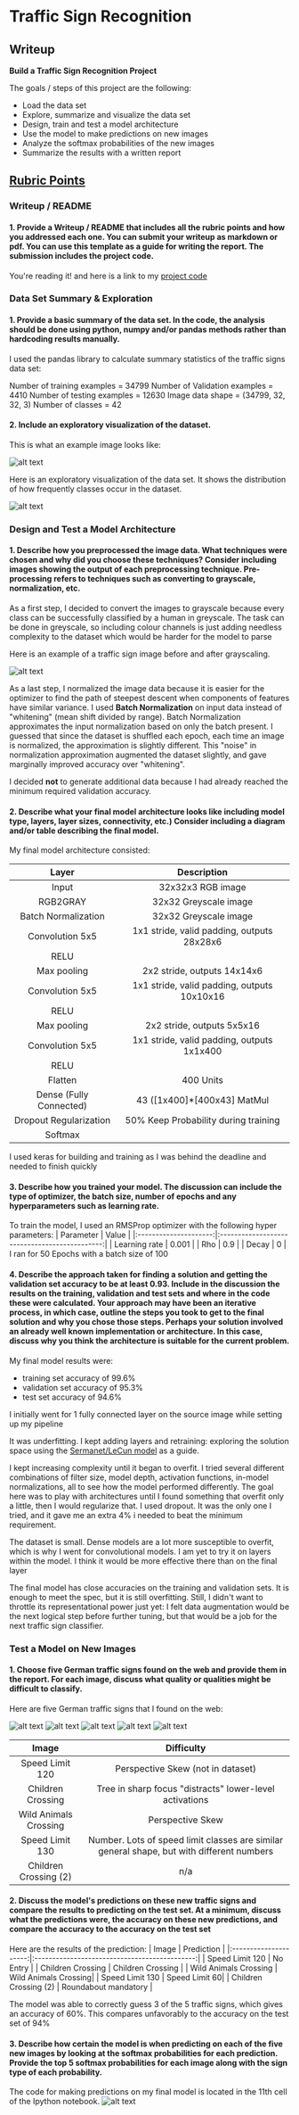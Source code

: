 
# **Traffic Sign Recognition** 

## Writeup

**Build a Traffic Sign Recognition Project**

The goals / steps of this project are the following:
* Load the data set
* Explore, summarize and visualize the data set
* Design, train and test a model architecture
* Use the model to make predictions on new images
* Analyze the softmax probabilities of the new images
* Summarize the results with a written report


[//]: # (Image References)

[image1]: ./examples/visualization.png "Visualization"
[image2]: ./examples/distribution.png "Histogram"
[image3]: ./examples/grayscale.jpg "Grayscaling"
[image4]: ./examples/LeNet.png "TensorBoard"
[image5]: ./examples/inference/79.jpeg
[image6]: ./examples/inference/89.jpeg
[image7]: ./examples/inference/789.jpeg
[image8]: ./examples/inference/867.jpeg
[image9]: ./examples/inference/7888887.jpeg
[image10]: ./examples/inference/images.jpeg
[image11]: ./examples/inference/images6.jpeg
[image12]: ./examples/inference/sign1.jpeg
[image13]: ./examples/topK.png "top K"




## [Rubric Points](https://review.udacity.com/#!/rubrics/481/view)
### Writeup / README

#### 1. Provide a Writeup / README that includes all the rubric points and how you addressed each one. You can submit your writeup as markdown or pdf. You can use this template as a guide for writing the report. The submission includes the project code.

You're reading it! and here is a link to my [project code](https://github.com/ihexx/LeNet_traffic/blob/master/Traffic_Sign_Classifier.ipynb)

### Data Set Summary & Exploration

#### 1. Provide a basic summary of the data set. In the code, the analysis should be done using python, numpy and/or pandas methods rather than hardcoding results manually.

I used the pandas library to calculate summary statistics of the traffic
signs data set:

Number of training examples = 34799
Number of Validation examples = 4410
Number of testing examples = 12630
Image data shape = (34799, 32, 32, 3)
Number of classes = 42


#### 2. Include an exploratory visualization of the dataset.

This is what an example image looks like:

![alt text][image1]

Here is an exploratory visualization of the data set.
It shows the distribution of how frequently classes occur in the dataset.

![alt text][image2]

### Design and Test a Model Architecture

#### 1. Describe how you preprocessed the image data. What techniques were chosen and why did you choose these techniques? Consider including images showing the output of each preprocessing technique. Pre-processing refers to techniques such as converting to grayscale, normalization, etc. 

As a first step, I decided to convert the images to grayscale because every class can be successfully classified by a human in greyscale.
The task can be done in greyscale, so including colour channels is just adding needless complexity to the dataset which would be harder for the model to parse

Here is an example of a traffic sign image before and after grayscaling.

![alt text][image3]

As a last step, I normalized the image data because it is easier for the optimizer to find the path of steepest descent when components of features have similar variance.
I used **Batch Normalization** on input data instead of "whitening" (mean shift divided by range). Batch Normalization approximates the input normalization based on only the batch present. I guessed that since the dataset is shuffled each epoch, each time an image is normalized, the approximation is slightly different.
This "noise" in normalization approximation augmented the dataset slightly, and gave marginally improved accuracy over "whitening".


I decided **not** to generate additional data because I had already reached the minimum required validation accuracy.

#### 2. Describe what your final model architecture looks like including model type, layers, layer sizes, connectivity, etc.) Consider including a diagram and/or table describing the final model.

My final model architecture consisted:

| Layer         		|     Description	        					| 
|:---------------------:|:---------------------------------------------:| 
| Input         		| 32x32x3 RGB image   							| 
| RGB2GRAY         		| 32x32 Greyscale image   							| 
| Batch Normalization   | 32x32 Greyscale image   							| 
| Convolution 5x5     	| 1x1 stride, valid padding, outputs 28x28x6 	|
| RELU					|
| Max pooling	      	| 2x2 stride,  outputs 14x14x6 				|
| Convolution 5x5     	| 1x1 stride, valid padding, outputs 10x10x16 	|
| RELU							|		
| Max pooling	      	| 2x2 stride,  outputs 5x5x16 |										|
| Convolution 5x5     	| 1x1 stride, valid padding, outputs 1x1x400 	|
| RELU					|
| Flatten	|  400 Units	|
| Dense (Fully Connected)				| 43 ([1x400]*[400x43] MatMul	|
| Dropout Regularization						|	50% Keep Probability during training		|
| Softmax						|			|

I used keras for building and training as I was behind the deadline and needed to finish quickly

#### 3. Describe how you trained your model. The discussion can include the type of optimizer, the batch size, number of epochs and any hyperparameters such as learning rate.

To train the model, I used an RMSProp optimizer with the following hyper parameters:
| Parameter         		|     Value	        					| 
|:---------------------:|:---------------------------------------------:| 
| Learning rate         		| 0.001   							| 
| Rho         		| 0.9   							|
| Decay         		| 0  							|
I ran for 50 Epochs with a batch size of 100 

#### 4. Describe the approach taken for finding a solution and getting the validation set accuracy to be at least 0.93. Include in the discussion the results on the training, validation and test sets and where in the code these were calculated. Your approach may have been an iterative process, in which case, outline the steps you took to get to the final solution and why you chose those steps. Perhaps your solution involved an already well known implementation or architecture. In this case, discuss why you think the architecture is suitable for the current problem.

My final model results were:
* training set accuracy of 99.6%
* validation set accuracy of 95.3%
* test set accuracy of 94.6%

I initially went for 1 fully connected layer on the source image while setting up my pipeline

It was underfitting.
I kept adding layers and retraining: exploring the solution space using the [Sermanet/LeCun model](http://yann.lecun.com/exdb/publis/pdf/sermanet-ijcnn-11.pdf) as a guide.

I kept increasing complexity until it began to overfit.
I tried several different combinations of filter size, model depth, activation functions, in-model normalizations, all to see how the model performed differently.
The goal here was to play with architectures until I found something that overfit only a little, then I would regularize that.
I used dropout. It was the only one I tried, and it gave me an extra 4% i needed to beat the minimum requirement.

The dataset is small. Dense models are a lot more susceptible to overfit, which is why I went for convolutional models. I am yet to try it on layers within the model. I think it would be more effective there than on the final layer

The final model has close accuracies on the training and validation sets. It is enough to meet the spec, but it is still overfitting.
Still, I didn't want to throttle its representational power just yet: I felt data augmentation would be the next logical step before further tuning, but that would be a job for the next traffic sign classifier. 

### Test a Model on New Images

#### 1. Choose five German traffic signs found on the web and provide them in the report. For each image, discuss what quality or qualities might be difficult to classify.

Here are five German traffic signs that I found on the web:

 ![alt text][image5] ![alt text][image6] 
![alt text][image7] ![alt text][image8] ![alt text][image9]

| Image			        |     Difficulty	        					| 
|:---------------------:|:---------------------------------------------:| 
| Speed Limit 120     		| Perspective Skew   (not in dataset)									| 
| Children Crossing     		| Tree in sharp focus "distracts" lower-level activations   									| 
| Wild Animals Crossing     		| Perspective Skew   									| 
| Speed Limit 130     		| Number. Lots of speed limit classes are similar general shape, but with different numbers   									| 
| Children Crossing  (2)  		| 						 n/a |

#### 2. Discuss the model's predictions on these new traffic signs and compare the results to predicting on the test set. At a minimum, discuss what the predictions were, the accuracy on these new predictions, and compare the accuracy to the accuracy on the test set

Here are the results of the prediction:
| Image			        |     Prediction	        					| 
|:---------------------:|:---------------------------------------------:| 
| Speed Limit 120     		| No Entry			| 
| Children Crossing     		| Children Crossing   									| 
| Wild Animals Crossing     		| Wild Animals Crossing| 
| Speed Limit 130     		| Speed Limit 60| 
| Children Crossing  (2)  		| 						 Roundabout mandatory |


The model was able to correctly guess 3 of the 5 traffic signs, which gives an accuracy of 60%. This compares unfavorably to the accuracy on the test set of 94%

#### 3. Describe how certain the model is when predicting on each of the five new images by looking at the softmax probabilities for each prediction. Provide the top 5 softmax probabilities for each image along with the sign type of each probability.

The code for making predictions on my final model is located in the 11th cell of the Ipython notebook.
![alt text][image13]
